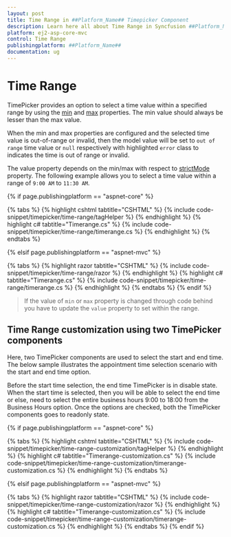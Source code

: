 ```yaml
---
layout: post
title: Time Range in ##Platform_Name## Timepicker Component
description: Learn here all about Time Range in Syncfusion ##Platform_Name## Timepicker component and more.
platform: ej2-asp-core-mvc
control: Time Range
publishingplatform: ##Platform_Name##
documentation: ug
---
```



# Time Range

TimePicker provides an option to select a time value within a specified range by using the
[min](https://help.syncfusion.com/cr/aspnetcore-js2/Syncfusion.EJ2.Calendars.TimePicker.html#Syncfusion_EJ2_Calendars_TimePicker_Min)
and
[max](https://help.syncfusion.com/cr/aspnetcore-js2/Syncfusion.EJ2.Calendars.TimePicker.html#Syncfusion_EJ2_Calendars_TimePicker_Max)
properties. The min value should always be
lesser than the max value.

When the min and max properties are configured and the selected time value is out-of-range or
invalid, then the model value will be set to `out of range` time value or `null` respectively
with highlighted `error` class to indicates the time is out of range or invalid.

The value property depends on the min/max with respect to [strictMode](https://help.syncfusion.com/cr/aspnetcore-js2/Syncfusion.EJ2.Calendars.TimePicker.html#Syncfusion_EJ2_Calendars_TimePicker_StrictMode) property.
The following example allows you to select a time value within a range of `9:00 AM` to `11:30 AM`.

{% if page.publishingplatform == "aspnet-core" %}

{% tabs %}
{% highlight cshtml tabtitle="CSHTML" %}
{% include code-snippet/timepicker/time-range/tagHelper %}
{% endhighlight %}
{% highlight c# tabtitle="Timerange.cs" %}
{% include code-snippet/timepicker/time-range/timerange.cs %}
{% endhighlight %}
{% endtabs %}

{% elsif page.publishingplatform == "aspnet-mvc" %}

{% tabs %}
{% highlight razor tabtitle="CSHTML" %}
{% include code-snippet/timepicker/time-range/razor %}
{% endhighlight %}
{% highlight c# tabtitle="Timerange.cs" %}
{% include code-snippet/timepicker/time-range/timerange.cs %}
{% endhighlight %}
{% endtabs %}
{% endif %}



> If the value of `min` or `max` property is changed through code behind you have to
update the `value` property to set within the range.

## Time Range customization using two TimePicker components

Here, two TimePicker components are used to select the start and end time. The below sample illustrates the appointment time selection scenario with the start and end time option.

Before the start time selection, the end time TimePicker is in disable state. When the start time is selected, then you will be able to select the end time or else, need to select the entire business hours 9:00 to 18:00 from the Business Hours option. Once the options are checked, both the TimePicker components goes to readonly state.

{% if page.publishingplatform == "aspnet-core" %}

{% tabs %}
{% highlight cshtml tabtitle="CSHTML" %}
{% include code-snippet/timepicker/time-range-customization/tagHelper %}
{% endhighlight %}
{% highlight c# tabtitle="Timerange-customization.cs" %}
{% include code-snippet/timepicker/time-range-customization/timerange-customization.cs %}
{% endhighlight %}
{% endtabs %}

{% elsif page.publishingplatform == "aspnet-mvc" %}

{% tabs %}
{% highlight razor tabtitle="CSHTML" %}
{% include code-snippet/timepicker/time-range-customization/razor %}
{% endhighlight %}
{% highlight c# tabtitle="Timerange-customization.cs" %}
{% include code-snippet/timepicker/time-range-customization/timerange-customization.cs %}
{% endhighlight %}
{% endtabs %}
{% endif %}

